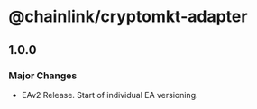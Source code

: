 # @chainlink/cryptomkt-adapter

## 1.0.0

### Major Changes

- EAv2 Release. Start of individual EA versioning.

